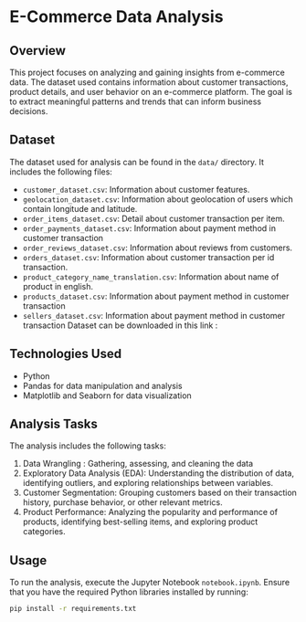 # E-Commerce Data Analysis

## Overview
This project focuses on analyzing and gaining insights from e-commerce data. The dataset used contains information about customer transactions, product details, and user behavior on an e-commerce platform. The goal is to extract meaningful patterns and trends that can inform business decisions.

## Dataset
The dataset used for analysis can be found in the `data/` directory. It includes the following files:
- `customer_dataset.csv`: Information about customer features.
- `geolocation_dataset.csv`: Information about geolocation of users which contain longitude and latitude.
- `order_items_dataset.csv`: Detail about customer transaction per item.
- `order_payments_dataset.csv`: Information about payment method in customer transaction
- `order_reviews_dataset.csv`: Information about reviews from customers.
- `orders_dataset.csv`: Information about customer transaction per id transaction.
- `product_category_name_translation.csv`: Information about name of product in english.
- `products_dataset.csv`: Information about payment method in customer transaction
- `sellers_dataset.csv`: Information about payment method in customer transaction
Dataset can be downloaded in this link : 

## Technologies Used
- Python
- Pandas for data manipulation and analysis
- Matplotlib and Seaborn for data visualization

## Analysis Tasks
The analysis includes the following tasks:
1. Data Wrangling : Gathering, assessing, and cleaning the data
1. Exploratory Data Analysis (EDA): Understanding the distribution of data, identifying outliers, and exploring relationships between variables.
2. Customer Segmentation: Grouping customers based on their transaction history, purchase behavior, or other relevant metrics.
3. Product Performance: Analyzing the popularity and performance of products, identifying best-selling items, and exploring product categories.

## Usage
To run the analysis, execute the Jupyter Notebook `notebook.ipynb`. Ensure that you have the required Python libraries installed by running:
```bash
pip install -r requirements.txt
